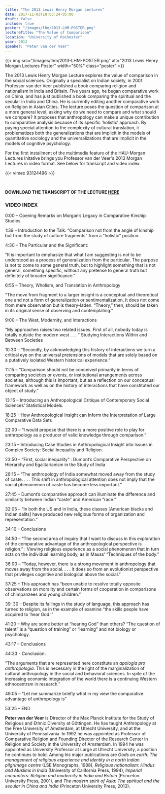 ```yaml
---
title: "The 2013 Lewis Henry Morgan Lectures"
date: 2017-11-03T18:03:24-05:00
draft: false
include: true
poster: "/images/lhm/2013-LHM-POSTER.png"
lectureTitle: "The Value of Comparison"
location: "University of Rochester"
year: 2013
speaker: "Peter van der Veer"
---
```


{{< img src="/images/lhm/2013-LHM-POSTER.png" alt="2013 Lewis Henry Morgan Lectures Poster"  width="50%" class="poster" >}}

The 2013 Lewis Henry Morgan Lecture explores the value of comparison in the social sciences. Originally a specialist on Indian society, in 2001 Professor van der Veer published a book comparing religion and nationalism in India and Britain. Five years ago, he began comparative work on China, and has just published a book comparing the spiritual and the secular in India and China. He is currently editing another comparative work on Religion in Asian Cities. The lecture poses the question of comparison at a more general level, asking why do we need to compare and what should we compare? It proposes that anthropology can make a unique contribution to comparative analysis because of its specific ‘holistic’ approach. By paying special attention to the complexity of cultural translation, it problematizes both the generalizations that are implicit in the models of quantitative sociology and the universalizations that are implicit in the models of cognitive psychology.

For the first installment of the multimedia feature of the HAU-Morgan Lectures Initative brings you Professor van der Veer's 2013 Morgan Lectures in video format. See below for transcript and video index.

{{< vimeo 93124496 >}}

&nbsp;

**DOWNLOAD THE TRANSCRIPT OF THE LECTURE [HERE](/media/lhm/vanderVeer_TheValueOfComparison_LHML_Transcript.pdf)**

### VIDEO INDEX

0:00 – Opening Remarks on Morgan’s Legacy in Comparative Kinship Studies

1:39 – Introduction to the Talk: “Comparison not from the angle of kinship but from the study of culture fragments” from a “holistic” position.

4:30 – The Particular and the Significant:

“It is important to emphasize that what I am suggesting is not to be understood as a process of generalization from the particular. The purpose is not to come to some general truth, but to highlight something that is not general, something specific, without any pretense to general truth but definitely of broader significance.”

6:55 – Theory, Wholism, and Translation in Anthropology

“The move from fragment to a larger insight is a conceptual and theoretical one and not a form of generalization or sentimentalization. It does not come from mere observation but is theory-laden. “Theory,” then, should be taken in its original sense of observing and contemplating.”

9:00 – The West, Modernity, and Interactions

“My approaches raises two related issues. First of all, nobody today is totally outside the modern west . . . ” Studying Interactions Within and Between Societies

10:30 – “Secondly, by acknowledging this history of interactions we turn a critical eye on the universal pretensions of models that are solely based on a putatively isolated Western historical experience.”

11:15 – “Comparison should not be conceived primarily in terms of comparing societies or events, or institutional arrangements across societies, although this is important, but as a reflection on our conceptual framework as well as on the history of interactions that have constituted our object of study.”

13:15 – Introducing an Anthropological Critique of Contemporary Social Sciences’ Statistical Models.

18:25 – How Anthropological Insight can Inform the Interpretation of Large Comparative Data Sets

22:00 – “I would propose that there is a more positive role to play for anthropology as a producer of valid knowledge through comparison.”

23:15 – Introducing Case Studies in Anthropological Insight into Issues in Complex Society: Social Inequality and Religion.

23:50 – “First, social inequality” : Dumont’s Comparative Perspective on Hierarchy and Egalitarianism in the Study of India

26:15 – “The anthropology of India somewhat moved away from the study of caste. . . . This shift in anthropological attention does not imply that the social phenomenon of caste has become less important.”

27:45 – Dumont’s comparative approach can illuminate the difference and similarity between Indian “caste” and American “race.”

32:05 – “In both the US and in India, these classes [American blacks and Indian dalits] have produced new religious forms of organization and representation.”

34:10 – Conclusions

34:50 – “The second area of inquiry that I want to discuss in this exploration of the comparative advantage of the anthropological perspective is religion.” : Viewing religious experience as a social phenomenon that in turn acts on the individual learning body, as in Mauss’ “Techniques of the body.”

36:00 – “Today, however, there is a strong movement in anthropology that moves away from the social. . . . It does so from an evolutionist perspective that privileges cognitive and biological above the social.”

37:25 – This approach has “been unable to resolve totally opposite observations on morality and certain forms of cooperation in comparisons of chimpanzees and young children.”

39: 30 – Despite its failings in the study of language, this approach has turned to religion, as in the example of examine “the skills people have acquired to ‘hear God.’”

41:20 – Why are some better at “hearing God” than others? “The question of talent” is a “question of training” or “learning” and not biology or psychology.

43:17 – Conclusions

44:33 - Conclusion:

“The arguments that are represented here constitute an *apologia pro anthropologia*. This is necessary in the light of the marginalization of cultural anthropology in the social and behavioral sciences. In spite of the increasing economic integration of the world there is a continuing Western ethnocentrsm in research.”

49:05 – “Let me summarize briefly what in my view the comparative advantage of anthropology is”

53:25 – END

**Peter van der Veer** is Director of the Max Planck Institute for the Study of Religious and Ethnic Diversity at Göttingen. He has taught Anthropology at the Free University of Amsterdam, at Utrecht University, and at the University of Pennsylvania. In 1992 he was appointed as Professor of Comparative Religion and Founding Director of the Research Center in Religion and Society in the University of Amsterdam. In 1994 he was appointed as University Professor at Large at Utrecht University, a position he continues to hold. Among his major publications are *Gods on earth: The management of religious experience and identity in a north Indian pilgrimage centre* (LSE Monographs, 1988), *Religious nationalism: Hindus and Muslims in India* (University of California Press, 1994), *Imperial encounters: Religion and modernity in India and Britain* (Princeton University Press, 2001), and *The modern spirit of Asia: The spiritual and the secular in China and India* (Princeton University Press, 2013).
